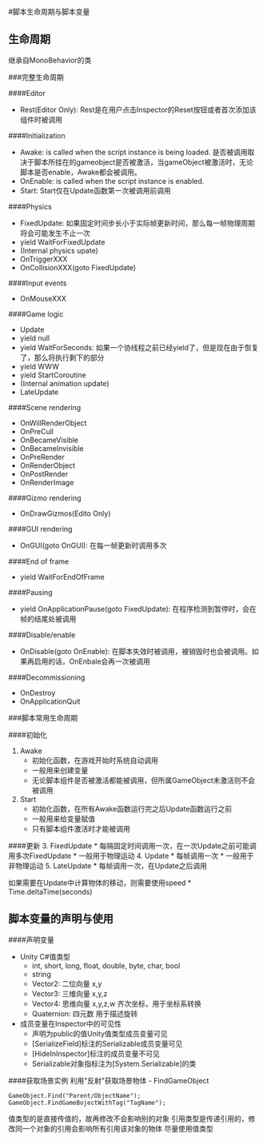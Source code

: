 #脚本生命周期与脚本变量


生命周期
---
继承自MonoBehavior的类

###完整生命周期

####Editor
* Rest(Editor Only): Rest是在用户点击Inspector的Reset按钮或者首次添加该组件时被调用

####Initialization
* Awake: is called when the script instance is being loaded. 是否被调用取决于脚本所挂在的gameobject是否被激活，当gameObject被激活时，无论脚本是否enable，Awake都会被调用。
* OnEnable: is called when the script instance is enabled.
* Start: Start仅在Update函数第一次被调用前调用

####Physics
* FixedUpdate: 如果固定时间步长小于实际帧更新时间，那么每一帧物理周期将会可能发生不止一次
* yield WaitForFixedUpdate
* (Internal physics upate)
* OnTriggerXXX
* OnCollisionXXX(goto FixedUpdate)

####Input events
* OnMouseXXX

####Game logic
* Update
* yield null
* yield WaitForSeconds: 如果一个协线程之前已经yield了，但是现在由于恢复了，那么将执行剩下的部分
* yield WWW
* yield StartCoroutine
* (Internal animation update)
* LateUpdate

####Scene rendering
* OnWillRenderObject
* OnPreCull
* OnBecameVisible
* OnBecameInvisible
* OnPreRender
* OnRenderObject
* OnPostRender
* OnRenderImage

####Gizmo rendering
* OnDrawGizmos(Edito Only)

####GUI rendering
* OnGUI(goto OnGUI): 在每一帧更新时调用多次

####End of frame
* yield WaitForEndOfFrame

####Pausing
* yield OnApplicationPause(goto FixedUpdate): 在程序检测到暂停时，会在帧的结尾处被调用

####Disable/enable
* OnDisable(goto OnEnable): 在脚本失效时被调用，被销毁时也会被调用。如果再启用的话，OnEnbale会再一次被调用

####Decommissioning
* OnDestroy
* OnApplicationQuit

###脚本常用生命周期

####初始化
1. Awake
    * 初始化函数，在游戏开始时系统自动调用
    * 一般用来创建变量
    * 无论脚本组件是否被激活都能被调用，但所属GameObject未激活则不会被调用
2. Start
    * 初始化函数，在所有Awake函数运行完之后Update函数运行之前
    * 一般用来给变量赋值
    * 只有脚本组件激活时才能被调用

####更新
3. FixedUpdate
    * 每隔固定时间调用一次，在一次Update之前可能调用多次FixedUpdate
    * 一般用于物理运动
4. Update
    * 每帧调用一次
    * 一般用于非物理运动
5. LateUpdate
    * 每帧调用一次，在Update之后调用

如果需要在Update中计算物体的移动，则需要使用speed * Time.deltaTime(seconds)


脚本变量的声明与使用
---
####声明变量
* Unity C#值类型
    * int, short, long, float, double, byte, char, bool
    * string
    * Vector2: 二位向量 x,y
    * Vector3: 三维向量 x,y,z
    * Vector4: 思维向量 x,y,z,w 齐次坐标，用于坐标系转换
    * Quaternion: 四元数 用于描述旋转
* 成员变量在Inspector中的可见性
    * 声明为public的值Unity值类型成员变量可见
    * [SerializeField]标注的Serializable成员变量可见
    * [HideInInspector]标注的成员变量不可见
    * Serializable对象指标注为[System.Serializable]的类

####获取场景实例
利用"反射"获取场景物体 - FindGameObject

    GameObject.Find("Parent/ObjectName");
    GameObject.FindGameBojectWithTag("TagName");

值类型的是直接传值的，故再修改不会影响别的对象
引用类型是传递引用的，修改同一个对象的引用会影响所有引用该对象的物体
尽量使用值类型


